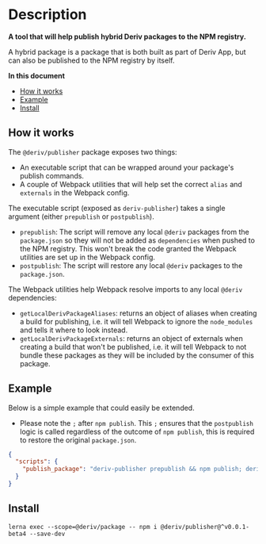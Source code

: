 # Description

**A tool that will help publish hybrid Deriv packages to the NPM registry.**

A hybrid package is a package that is both built as part of Deriv App, but can also be published to the NPM registry by itself.

**In this document**

-   [How it works](#how-it-works)
-   [Example](#example)
-   [Install](#install)

## How it works

The `@deriv/publisher` package exposes two things:

-   An executable script that can be wrapped around your package's publish commands.
-   A couple of Webpack utilities that will help set the correct `alias` and `externals` in the Webpack config.

The executable script (exposed as `deriv-publisher`) takes a single argument (either `prepublish` or `postpublish`).

-   `prepublish`: The script will remove any local `@deriv` packages from the `package.json` so they will not be added as `dependencies` when pushed to the NPM registry. This won't break the code granted the Webpack utilities are set up in the Webpack config.
-   `postpublish`: The script will restore any local `@deriv` packages to the `package.json`.

The Webpack utilities help Webpack resolve imports to any local `@deriv` dependencies:

-   `getLocalDerivPackageAliases`: returns an object of aliases when creating a build for publishing, i.e. it will tell Webpack to ignore the `node_modules` and tells it where to look instead.
-   `getLocalDerivPackageExternals`: returns an object of externals when creating a build that won't be published, i.e. it will tell Webpack to not bundle these packages as they will be included by the consumer of this package.

## Example

Below is a simple example that could easily be extended.

-   Please note the `;` after `npm publish`. This `;` ensures that the `postpublish` logic is called regardless of the outcome of `npm publish`, this is required to restore the original `package.json`.

```JSON
{
  "scripts": {
    "publish_package": "deriv-publisher prepublish && npm publish; deriv-publisher postpublish"
  }
}
```

## Install

```
lerna exec --scope=@deriv/package -- npm i @deriv/publisher@^v0.0.1-beta4 --save-dev
```
